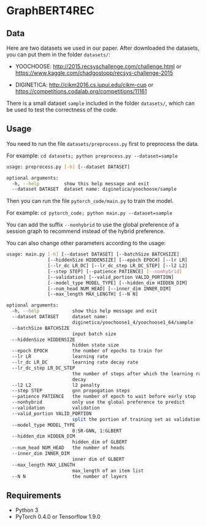 # GraphBERT4REC

## Data

Here are two datasets we used in our paper. After downloaded the datasets, you can put them in the folder `datasets/`:

- YOOCHOOSE: <http://2015.recsyschallenge.com/challenge.html> or <https://www.kaggle.com/chadgostopp/recsys-challenge-2015>

- DIGINETICA: <http://cikm2016.cs.iupui.edu/cikm-cup> or <https://competitions.codalab.org/competitions/11161>

There is a small dataset `sample` included in the folder `datasets/`, which can be used to test the correctness of the code.

## Usage

You need to run the file  `datasets/preprocess.py` first to preprocess the data.

For example: `cd datasets; python preprocess.py --dataset=sample`

```bash
usage: preprocess.py [-h] [--dataset DATASET]

optional arguments:
  -h, --help         show this help message and exit
  --dataset DATASET  dataset name: diginetica/yoochoose/sample
```

Then you can run the file `pytorch_code/main.py` to train the model.

For example: `cd pytorch_code; python main.py --dataset=sample`

You can add the suffix `--nonhybrid` to use the global preference of a session graph to recommend instead of the hybrid preference.

You can also change other parameters according to the usage:

```bash
usage: main.py [-h] [--dataset DATASET] [--batchSize BATCHSIZE]
               [--hiddenSize HIDDENSIZE] [--epoch EPOCH] [--lr LR]
               [--lr_dc LR_DC] [--lr_dc_step LR_DC_STEP] [--l2 L2]
               [--step STEP] [--patience PATIENCE] [--nonhybrid]
               [--validation] [--valid_portion VALID_PORTION]
               [--model_type MODEL_TYPE] [--hidden_dim HIDDEN_DIM]
               [--num_head NUM_HEAD] [--inner_dim INNER_DIM]
               [--max_length MAX_LENGTH] [--N N]

optional arguments:
  -h, --help            show this help message and exit
  --dataset DATASET     dataset name:
                        diginetica/yoochoose1_4/yoochoose1_64/sample
  --batchSize BATCHSIZE
                        input batch size
  --hiddenSize HIDDENSIZE
                        hidden state size
  --epoch EPOCH         the number of epochs to train for
  --lr LR               learning rate
  --lr_dc LR_DC         learning rate decay rate
  --lr_dc_step LR_DC_STEP
                        the number of steps after which the learning rate
                        decay
  --l2 L2               l2 penalty
  --step STEP           gnn propogation steps
  --patience PATIENCE   the number of epoch to wait before early stop
  --nonhybrid           only use the global preference to predict
  --validation          validation
  --valid_portion VALID_PORTION
                        split the portion of training set as validation set
  --model_type MODEL_TYPE
                        0:SR-GNN, 1:GLBERT
  --hidden_dim HIDDEN_DIM
                        hidden_dim of GLBERT
  --num_head NUM_HEAD   the number of heads
  --inner_dim INNER_DIM
                        inner dim of GLBERT
  --max_length MAX_LENGTH
                        max_length of an item list
  --N N                 the number of layers
```

## Requirements

- Python 3
- PyTorch 0.4.0 or Tensorflow 1.9.0

```

